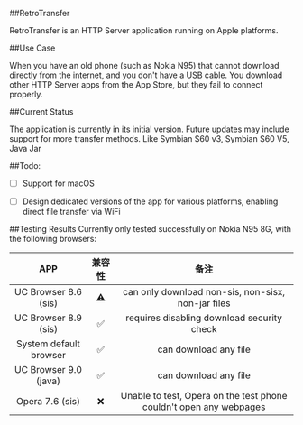 ##RetroTransfer

RetroTransfer is an HTTP Server application running on Apple platforms.

##Use Case

When you have an old phone (such as Nokia N95) that cannot download directly from the internet, and you don't have a USB cable. You download other HTTP Server apps from the App Store, but they fail to connect properly.

##Current Status

The application is currently in its initial version. Future updates may include support for more transfer methods. Like Symbian S60 v3, Symbian S60 V5, Java Jar

##Todo:

- [ ] Support for macOS
- [ ] Design dedicated versions of the app for various platforms, enabling direct file transfer via WiFi


##Testing Results
Currently only tested successfully on Nokia N95 8G, with the following browsers:

|  APP   | 兼容性 | 备注 |
| :-----: | :------: | :------: | 
| UC Browser 8.6 (sis) |    ⚠️     |    can only download non-sis, non-sisx, non-jar files     |
|  UC Browser 8.9 (sis)   |    ✅     |    requires disabling download security check     |
|  System default browser   |    ✅     |    can download any file     |
|  UC Browser 9.0 (java)   |    ✅     |    can download any file     |
|  Opera 7.6 (sis)   |    ❌     |    Unable to test, Opera on the test phone couldn't open any webpages     |

